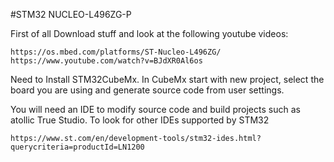 #STM32 NUCLEO-L496ZG-P

First of all Download stuff and look at the following youtube videos:
```
https://os.mbed.com/platforms/ST-Nucleo-L496ZG/
https://www.youtube.com/watch?v=BJdXR0Al6os
```

Need to Install STM32CubeMx. In CubeMx start with new project, select the board you are using and generate source code from user settings.

You will need an IDE to modify source code and build projects
such as  atollic True Studio. To look for other IDEs supported by STM32
```
https://www.st.com/en/development-tools/stm32-ides.html?querycriteria=productId=LN1200
```
